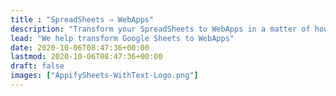 ```yaml
---
title : "SpreadSheets ⇒ WebApps"
description: "Transform your SpreadSheets to WebApps in a matter of hours"
lead: "We help transform Google Sheets to WebApps"
date: 2020-10-06T08:47:36+00:00
lastmod: 2020-10-06T08:47:36+00:00
draft: false
images: ["AppifySheets-WithText-Logo.png"]
---
```

